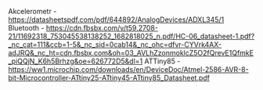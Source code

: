 Akcelerometr - https://datasheetspdf.com/pdf/644892/AnalogDevices/ADXL345/1
Bluetooth - https://cdn.fbsbx.com/v/t59.2708-21/11692318_753045538138252_1682818025_n.pdf/HC-06_datasheet-1.pdf?_nc_cat=111&ccb=1-5&_nc_sid=0cab14&_nc_ohc=dfvr-CYVrk4AX-adJRQ&_nc_ht=cdn.fbsbx.com&oh=03_AVLhZzonmoklcZ5O2fQrevE1QfmkE_piQQjN_K6h5Brhzg&oe=626772D5&dl=1
ATTiny85 - https://ww1.microchip.com/downloads/en/DeviceDoc/Atmel-2586-AVR-8-bit-Microcontroller-ATtiny25-ATtiny45-ATtiny85_Datasheet.pdf